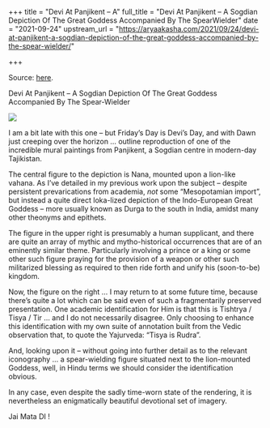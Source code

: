 +++
title = "Devi At Panjikent – A"
full_title = "Devi At Panjikent – A Sogdian Depiction Of The Great Goddess Accompanied By The SpearWielder"
date = "2021-09-24"
upstream_url = "https://aryaakasha.com/2021/09/24/devi-at-panjikent-a-sogdian-depiction-of-the-great-goddess-accompanied-by-the-spear-wielder/"

+++

Source: [here](https://aryaakasha.com/2021/09/24/devi-at-panjikent-a-sogdian-depiction-of-the-great-goddess-accompanied-by-the-spear-wielder/).

Devi At Panjikent – A Sogdian Depiction Of The Great Goddess Accompanied By The Spear-Wielder

![](https://aryaakasha.files.wordpress.com/2021/09/painting-from-penjikent-sector-xxv-room-12-after-grenet-marshak-1998-fig-12.png?w=850)

I am a bit late with this one – but Friday’s Day is Devi’s Day, and with Dawn just creeping over the horizon … outline reproduction of one of the incredible mural paintings from Panjikent, a Sogdian centre in modern-day Tajikistan.

The central figure to the depiction is Nana, mounted upon a lion-like vahana. As I’ve detailed in my previous work upon the subject – despite persistent prevarications from academia, *not* some “Mesopotamian import”, but instead a quite direct loka-lized depiction of the Indo-European Great Goddess – more usually known as Durga to the south in India, amidst many other theonyms and epithets.

The figure in the upper right is presumably a human supplicant, and there are quite an array of mythic and mytho-historical occurrences that are of an eminently similar theme. Particularly involving a prince or a king or some other such figure praying for the provision of a weapon or other such militarized blessing as required to then ride forth and unify his (soon-to-be) kingdom.

Now, the figure on the right … I may return to at some future time, because there’s quite a lot which can be said even of such a fragmentarily preserved presentation. One academic identification for Him is that this is Tishtrya / Tisya / Tir … and I do not necessarily disagree. Only choosing to enhance this identification with my own suite of annotation built from the Vedic observation that, to quote the Yajurveda: “Tisya is Rudra”.

And, looking upon it – without going into further detail as to the relevant iconography … a spear-wielding figure situated next to the lion-mounted Goddess, well, in Hindu terms we should consider the identification obvious.

In any case, even despite the sadly time-worn state of the rendering, it is nevertheless an enigmatically beautiful devotional set of imagery.

Jai Mata DI !